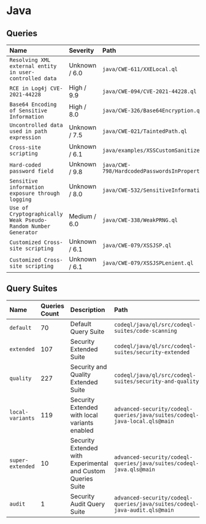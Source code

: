# Java

## Queries

<!-- AUTOMATION-QUERIES -->
| Name | Severity | Path |
| :--- | :------- | :--- |
| `Resolving XML external entity in user-controlled data` | Unknown / 6.0 | `java/CWE-611/XXELocal.ql` |
| `RCE in Log4j CVE-2021-44228` | High / 9.9 | `java/CWE-094/CVE-2021-44228.ql` |
| `Base64 Encoding of Sensitive Information` | High / 8.0 | `java/CWE-326/Base64Encryption.ql` |
| `Uncontrolled data used in path expression` | Unknown / 7.5 | `java/CWE-021/TaintedPath.ql` |
| `Cross-site scripting` | Unknown / 6.1 | `java/examples/XSSCustomSanitizer.ql` |
| `Hard-coded password field` | Unknown / 9.8 | `java/CWE-798/HardcodedPasswordsInProperties.ql` |
| `Sensitive information exposure through logging` | Unknown / 8.0 | `java/CWE-532/SensitiveInformation.ql` |
| `Use of Cryptographically Weak Pseudo-Random Number Generator` | Medium / 6.0 | `java/CWE-338/WeakPRNG.ql` |
| `Customized Cross-site scripting` | Unknown / 6.1 | `java/CWE-079/XSSJSP.ql` |
| `Customized Cross-site scripting` | Unknown / 6.1 | `java/CWE-079/XSSJSPLenient.ql` |


<!-- AUTOMATION-QUERIES -->

## Query Suites
<!-- AUTOMATION-SUITES -->
| Name | Queries Count | Description | Path |
| :--- | :---- | :--- | :--- |
| `default` | 70 | Default Query Suite | `codeql/java/ql/src/codeql-suites/code-scanning` |
| `extended` | 107 | Security Extended Suite | `codeql/java/ql/src/codeql-suites/security-extended` |
| `quality` | 227 | Security and Quality Extended Suite | `codeql/java/ql/src/codeql-suites/security-and-quality` |
| `local-variants` | 119 | Security Extended with local variants enabled | `advanced-security/codeql-queries/java/suites/codeql-java-local.qls@main` |
| `super-extended` | 10 | Security Extended with Experimental and Custom Queries Suite | `advanced-security/codeql-queries/java/suites/codeql-java.qls@main` |
| `audit` | 1 | Security Audit Query Suite | `advanced-security/codeql-queries/java/suites/codeql-java-audit.qls@main` |


<!-- AUTOMATION-SUITES -->
